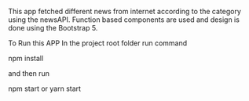 This app fetched different news from internet according to the category using the newsAPI. Function based components are used and design is done using the Bootstrap 5.

To Run this APP
In the project root folder run command

npm install

and then run

npm start or yarn start
